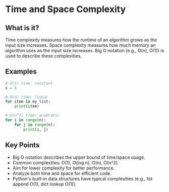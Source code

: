 # Time and Space Complexity

## What is it?

Time complexity measures how the runtime of an algorithm grows as the input size increases. Space complexity measures how much memory an algorithm uses as the input size increases. Big O notation (e.g., O(n), O(1)) is used to describe these complexities.

## Examples

```python
# O(1) time: constant
x = 5

# O(n) time: linear
for item in my_list:
    print(item)

# O(n^2) time: quadratic
for i in range(n):
    for j in range(n):
        print(i, j)
```

## Key Points

- Big O notation describes the upper bound of time/space usage.
- Common complexities: O(1), O(log n), O(n), O(n^2).
- Aim for lower complexity for better performance.
- Analyze both time and space for efficient code.
- Python's built-in data structures have typical complexities (e.g., list append O(1), dict lookup O(1)).
